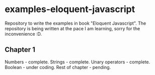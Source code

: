# examples-eloquent-javascript
Repository to write the examples in book "Eloquent Javascript".
The repository is being written at the pace I am learning, sorry for the inconvenience :D.

## Chapter 1
Numbers - complete.
Strings - complete.
Unary operators - complete.
Boolean - under coding.
Rest of chapter - pending.